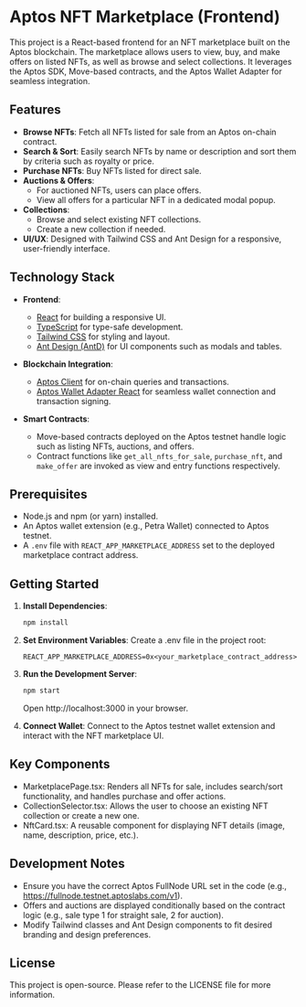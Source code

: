# Aptos NFT Marketplace (Frontend)

This project is a React-based frontend for an NFT marketplace built on the Aptos blockchain. The marketplace allows users to view, buy, and make offers on listed NFTs, as well as browse and select collections. It leverages the Aptos SDK, Move-based contracts, and the Aptos Wallet Adapter for seamless integration.

## Features

- **Browse NFTs**: Fetch all NFTs listed for sale from an Aptos on-chain contract.
- **Search & Sort**: Easily search NFTs by name or description and sort them by criteria such as royalty or price.
- **Purchase NFTs**: Buy NFTs listed for direct sale.
- **Auctions & Offers**: 
  - For auctioned NFTs, users can place offers.
  - View all offers for a particular NFT in a dedicated modal popup.
- **Collections**: 
  - Browse and select existing NFT collections.
  - Create a new collection if needed.
- **UI/UX**: Designed with Tailwind CSS and Ant Design for a responsive, user-friendly interface.

## Technology Stack

- **Frontend**: 
  - [React](https://reactjs.org/) for building a responsive UI.
  - [TypeScript](https://www.typescriptlang.org/) for type-safe development.
  - [Tailwind CSS](https://tailwindcss.com/) for styling and layout.
  - [Ant Design (AntD)](https://ant.design/) for UI components such as modals and tables.
  
- **Blockchain Integration**: 
  - [Aptos Client](https://aptos.dev/) for on-chain queries and transactions.
  - [Aptos Wallet Adapter React](https://github.com/aptos-labs/aptos-wallet-adapter) for seamless wallet connection and transaction signing.
  
- **Smart Contracts**: 
  - Move-based contracts deployed on the Aptos testnet handle logic such as listing NFTs, auctions, and offers.
  - Contract functions like `get_all_nfts_for_sale`, `purchase_nft`, and `make_offer` are invoked as view and entry functions respectively.

## Prerequisites

- Node.js and npm (or yarn) installed.
- An Aptos wallet extension (e.g., Petra Wallet) connected to Aptos testnet.
- A `.env` file with `REACT_APP_MARKETPLACE_ADDRESS` set to the deployed marketplace contract address.

## Getting Started

1. **Install Dependencies**:
   ```bash
   npm install
   ```
2. **Set Environment Variables**:
   Create a .env file in the project root:
   ```env
   REACT_APP_MARKETPLACE_ADDRESS=0x<your_marketplace_contract_address>
   ```
3. **Run the Development Server**:
   ```bash
   npm start
   ```
   Open http://localhost:3000 in your browser.

4. **Connect Wallet**:
   Connect to the Aptos testnet wallet extension and interact with the NFT marketplace UI.

## Key Components
- MarketplacePage.tsx: Renders all NFTs for sale, includes search/sort functionality, and handles purchase and offer actions.
- CollectionSelector.tsx: Allows the user to choose an existing NFT collection or create a new one.
- NftCard.tsx: A reusable component for displaying NFT details (image, name, description, price, etc.).

## Development Notes
- Ensure you have the correct Aptos FullNode URL set in the code (e.g., https://fullnode.testnet.aptoslabs.com/v1).
- Offers and auctions are displayed conditionally based on the contract logic (e.g., sale type 1 for straight sale, 2 for auction).
- Modify Tailwind classes and Ant Design components to fit desired branding and design preferences.

## License
This project is open-source. Please refer to the LICENSE file for more information.